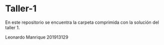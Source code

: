 # Taller-1

En este repositorio se encuentra la carpeta comprimida con la solución del taller 1.

Leonardo Manrique 201913129
